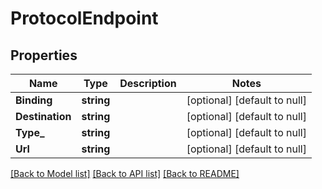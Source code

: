 # ProtocolEndpoint

## Properties
Name | Type | Description | Notes
------------ | ------------- | ------------- | -------------
**Binding** | **string** |  | [optional] [default to null]
**Destination** | **string** |  | [optional] [default to null]
**Type_** | **string** |  | [optional] [default to null]
**Url** | **string** |  | [optional] [default to null]

[[Back to Model list]](../README.md#documentation-for-models) [[Back to API list]](../README.md#documentation-for-api-endpoints) [[Back to README]](../README.md)


